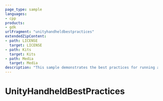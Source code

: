 ```yaml
---
page_type: sample
languages:
- cpp
products:
- gdk
urlFragment: "unityhandheldbestpractices"
extendedZipContent:
- path: LICENSE
  target: LICENSE
- path: Kits
  target: Kits
- path: Media
  target: Media
description: "This sample demonstrates the best practices for running a title on handheld devices in Unity."
---
```


# UnityHandheldBestPractices

